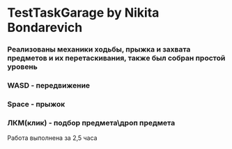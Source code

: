 # TestTaskGarage by Nikita Bondarevich
### Реализованы механики ходьбы, прыжка и захвата предметов и их перетаскивания, также был собран простой уровень
### WASD - передвижение
### Space - прыжок
### ЛКМ(клик) - подбор предмета\дроп предмета
Работа выполнена за 2,5 часа
